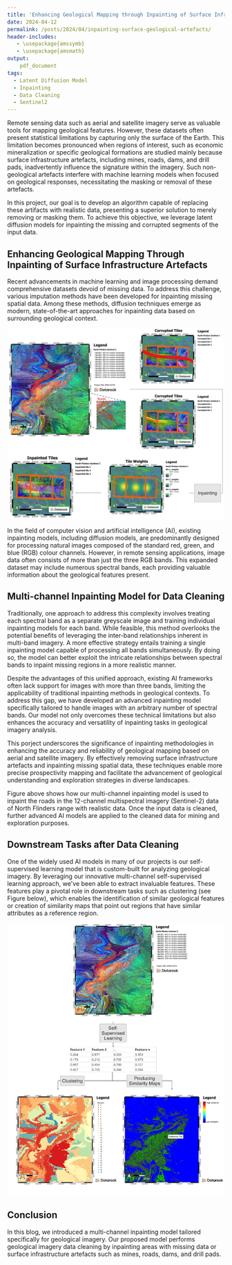 ```yaml
---
title: 'Enhancing Geological Mapping through Inpainting of Surface Infrastructure Artefacts '
date: 2024-04-12
permalink: /posts/2024/04/inpainting-surface-geological-artefacts/
header-includes:
   - \usepackage{amssymb}
   - \usepackage{amsmath}
output:
    pdf_document
tags:
  - Latent Diffusion Model
  - Inpainting
  - Data Cleaning
  - Sentinel2
---
```


Remote sensing data such as aerial and satellite imagery serve as valuable tools for mapping geological  features.  However,  these  datasets  often  present  statistical  limitations  by  capturing only the surface of the Earth. This limitation becomes pronounced when regions of interest, such as economic mineralization or specific geological formations are studied mainly because surface infrastructure artefacts, including mines, roads, dams, and drill pads, inadvertently influence the signature  within  the  imagery.  Such  non-geological  artefacts  interfere  with  machine  learning models when focused on geological responses, necessitating the masking or removal of these 
artefacts.

In this project, our goal is to develop an algorithm capable of replacing these artifacts with realistic data, presenting a superior solution to merely removing or masking them. To achieve this objective, we leverage latent diffusion models for inpainting the missing and corrupted segments of the input data.

## Enhancing Geological Mapping Through Inpainting of Surface Infrastructure Artefacts 

 
Recent  advancements  in  machine  learning  and  image  processing  demand  comprehensive datasets  devoid  of  missing  data.  To  address  this  challenge,  various  imputation  methods  have been developed for inpainting missing spatial data. Among these methods, diffusion techniques emerge  as  modern,  state-of-the-art  approaches  for  inpainting  data  based  on  surrounding geological context. 


<p align="center">
<img src="/images/Inpainting_diagram.jpg" width=800>
</p> 


In  the  field  of  computer  vision  and  artificial  intelligence  (AI),  existing  inpainting  models, including diffusion models, are predominantly designed for processing natural images composed of  the  standard  red,  green,  and  blue  (RGB)  colour  channels.  However,  in  remote  sensing applications, image  data often  consists of  more  than just the three  RGB bands.  This expanded dataset  may  include  numerous  spectral  bands,  each  providing  valuable  information  about the geological features present. 

## Multi-channel Inpainting Model for Data Cleaning

Traditionally, one approach to address this complexity involves treating each spectral band as a  separate  greyscale  image  and  training  individual  inpainting  models  for  each  band.  While feasible, this method overlooks the potential benefits of leveraging the inter-band relationships inherent  in  multi-band  imagery.  A  more  effective  strategy  entails  training  a  single  inpainting model capable of processing all bands simultaneously. By doing so, the model can better exploit the intricate relationships between spectral bands to inpaint missing regions in a more realistic manner. 

Despite the advantages of this unified approach, existing AI frameworks often lack support for images with more than three bands, limiting the applicability of traditional inpainting methods in geological  contexts.  To  address  this  gap,  we  have  developed  an  advanced  inpainting  model specifically tailored to handle images with an arbitrary number of spectral bands. Our model not only  overcomes  these  technical  limitations  but  also  enhances  the  accuracy  and  versatility  of inpainting tasks in geological imagery analysis. 

This  porject  underscores  the  significance  of  inpainting  methodologies  in  enhancing  the accuracy and reliability of geological mapping based on aerial and satellite imagery. By 
effectively  removing  surface  infrastructure  artefacts  and  inpainting  missing  spatial  data,  these techniques  enable  more  precise  prospectivity  mapping  and  facilitate  the  advancement  of geological understanding and exploration strategies in diverse landscapes.

Figure above shows how our multi-channel inpainting model is used to inpaint the roads in the 12-channel multispectral imagery (Sentinel-2) data of North Flinders range with realistic data. Once the input data is cleaned, further advanced AI models are applied to the cleaned data for mining and exploration purposes. 


## Downstream Tasks after Data Cleaning

One of the widely used AI models in many of our projects is our self-supervised learning model that is custom-built for analyzing geological imagery. By leveraging our innovative multi-channel self-supervised learning approach, we've been able to extract invaluable features. These features play a pivotal role in downstream tasks such as clustering (see Figure below), which enables the identification of similar geological features or creation of similarity maps that point out regions that have similar attributes as a reference region.


<p align="center">
<img src="/images/downstream_tasks.jpg" width=800>
</p> 

## Conclusion

In this blog, we introduced a multi-channel inpainting model tailored specifically for geological imagery. Our proposed model performs geological imagery data cleaning by inpainting areas with missing data or surface infrastructure artefacts such as mines, roads, dams, and drill pads.



















